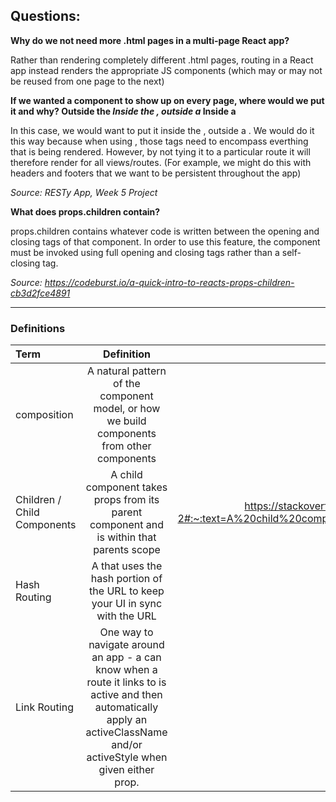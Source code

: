 ## Questions:

**Why do we not need more .html pages in a multi-page React app?**

Rather than rendering completely different .html pages, routing in a React app instead renders the appropriate JS components (which may or may not be reused from one page to the next)

**If we wanted a component to show up on every page, where would we put it and why?
Outside the <BrowserRouter/>
*Inside the <BrowserRouter />, outside a <Route />*
Inside a <Route />**

In this case, we would want to put it inside the <BrowserRouter />, outside a <Route />.
We would do it this way because when using <BrowserRouter />, those tags need to encompass everthing that is being rendered.  However, by not tying it to a particular route it will therefore render for all views/routes.  (For example, we might do this with headers and footers that we want to be persistent throughout the app)

*Source: RESTy App, Week 5 Project*

**What does props.children contain?**

props.children contains whatever code is written between the opening and closing tags of that component.  In order to use this feature, the component must be invoked using full opening and closing tags rather than a self-closing tag.

*Source: https://codeburst.io/a-quick-intro-to-reacts-props-children-cb3d2fce4891*

---

### Definitions

|Term|Definition|Source|
|:--|:-:|--:|
|composition|A natural pattern of the component model, or how we build components from other components|https://dev.to/bouhm/thinking-in-react-component-composition-fp5#:~:text=What%20is%20Composition%3F,in%20building%20many%20other%20components.|
|Children / Child Components|A child component takes props from its parent component and is within that parents scope|https://stackoverflow.com/questions/44092105/what-is-the-difference-between-child-and-parent-component-in-angular-2#:~:text=A%20child%20component%20is%20a%20more%20specific%20part%20inside%20a,are%20child%20components%20of%20it.|
|Hash Routing|A <Router> that uses the hash portion of the URL to keep your UI in sync with the URL|https://reactrouter.com/web/api/HashRouter|
|Link Routing|One way to navigate around an app - a <Link> can know when a route it links to is active and then automatically apply an activeClassName and/or activeStyle when given either prop.|https://knowbody.github.io/react-router-docs/api/Link.html|
